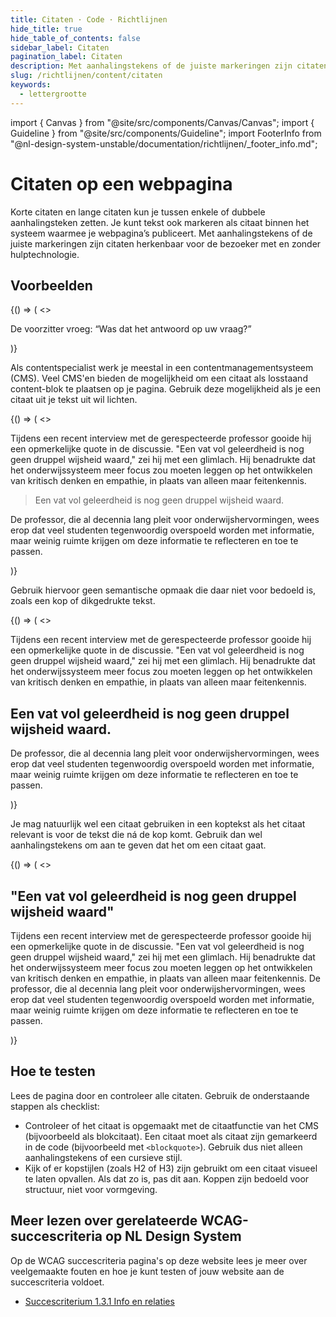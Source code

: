 ```yaml
---
title: Citaten · Code · Richtlijnen
hide_title: true
hide_table_of_contents: false
sidebar_label: Citaten
pagination_label: Citaten
description: Met aanhalingstekens of de juiste markeringen zijn citaten herkenbaar voor de bezoeker met en zonder hulptechnologie.
slug: /richtlijnen/content/citaten
keywords:
  - lettergrootte
---
```


<!-- @license CC0-1.0 -->

import { Canvas } from "@site/src/components/Canvas/Canvas";
import { Guideline } from "@site/src/components/Guideline";
import FooterInfo from "@nl-design-system-unstable/documentation/richtlijnen/\_footer_info.md";

# Citaten op een webpagina

Korte citaten en lange citaten kun je tussen enkele of dubbele aanhalingsteken zetten. Je kunt tekst ook markeren als citaat binnen het systeem waarmee je webpagina’s publiceert. Met aanhalingstekens of de juiste markeringen zijn citaten herkenbaar voor de bezoeker met en zonder hulptechnologie.

## Voorbeelden

<Guideline appearance="do" title="Plaats dubbele of enkele aanhalingstekens om een quote aan te geven.">
  <Canvas language="html">
    {() => (
      <>
        <p>
          De voorzitter vroeg: “Was dat het antwoord op uw vraag?”
        </p>
      </>
    )}
  </Canvas>
</Guideline>

Als contentspecialist werk je meestal in een contentmanagementsysteem (CMS). Veel CMS'en bieden de mogelijkheid om een citaat als losstaand content-blok te plaatsen op je pagina. Gebruik deze mogelijkheid als je een citaat uit je tekst uit wil lichten.

<Guideline appearance="do" title="Een citaat uitlichten met de specifiek daarvoor bedoelde mogelijkheid in het CMS.">
  <Canvas language="html">
    {() => (
      <>  <p>Tijdens een recent interview met de gerespecteerde professor gooide hij een opmerkelijke quote in de discussie. "Een vat vol geleerdheid is nog geen druppel wijsheid waard," zei hij met een glimlach. Hij benadrukte dat het onderwijssysteem meer focus zou moeten leggen op het ontwikkelen van kritisch denken en empathie, in plaats van alleen maar feitenkennis. </p>
          <blockquote>
          Een vat vol geleerdheid is nog geen druppel wijsheid waard.
          </blockquote>
          <p>De professor, die al decennia lang pleit voor onderwijshervormingen, wees erop dat veel studenten tegenwoordig overspoeld worden met informatie, maar weinig ruimte krijgen om deze informatie te reflecteren en toe te passen.</p>
      </>
    )}
  </Canvas>
</Guideline>

Gebruik hiervoor geen semantische opmaak die daar niet voor bedoeld is, zoals een kop of dikgedrukte tekst.

<Guideline appearance="dont" title="Een citaat uitlichten met opmaak die daar niet voor bedoeld is, zoals een kop.">
  <Canvas language="html">
    {() => (
      <>  <p>Tijdens een recent interview met de gerespecteerde professor gooide hij een opmerkelijke quote in de discussie. "Een vat vol geleerdheid is nog geen druppel wijsheid waard," zei hij met een glimlach. Hij benadrukte dat het onderwijssysteem meer focus zou moeten leggen op het ontwikkelen van kritisch denken en empathie, in plaats van alleen maar feitenkennis. </p>
          <h2>
          Een vat vol geleerdheid is nog geen druppel wijsheid waard.
          </h2>
          <p>De professor, die al decennia lang pleit voor onderwijshervormingen, wees erop dat veel studenten tegenwoordig overspoeld worden met informatie, maar weinig ruimte krijgen om deze informatie te reflecteren en toe te passen.</p>
      </>
    )}
  </Canvas>
</Guideline>

Je mag natuurlijk wel een citaat gebruiken in een koptekst als het citaat relevant is voor de tekst die ná de kop komt. Gebruik dan wel aanhalingstekens om aan te geven dat het om een citaat gaat.

<Guideline appearance="do" title="Een citaat uitlichten in een kop die iets zegt over de tekst die volgt.">
  <Canvas language="html">
    {() => (
      <>
      <h2>"Een vat vol geleerdheid is nog geen druppel wijsheid waard"</h2>
      <p>Tijdens een recent interview met de gerespecteerde professor gooide hij een opmerkelijke quote in de discussie. "Een vat vol geleerdheid is nog geen druppel wijsheid waard," zei hij met een glimlach. Hij benadrukte dat het onderwijssysteem meer focus zou moeten leggen op het ontwikkelen van kritisch denken en empathie, in plaats van alleen maar feitenkennis. De professor, die al decennia lang pleit voor onderwijshervormingen, wees erop dat veel studenten tegenwoordig overspoeld worden met informatie, maar weinig ruimte krijgen om deze informatie te reflecteren en toe te passen.</p>
      </>
    )}
  </Canvas>
</Guideline>

## Hoe te testen

Lees de pagina door en controleer alle citaten. Gebruik de onderstaande stappen als checklist:

- Controleer of het citaat is opgemaakt met de citaatfunctie van het CMS (bijvoorbeeld als blokcitaat).
  Een citaat moet als citaat zijn gemarkeerd in de code (bijvoorbeeld met `<blockquote>`). Gebruik dus niet alleen aanhalingstekens of een cursieve stijl.
- Kijk of er kopstijlen (zoals H2 of H3) zijn gebruikt om een citaat visueel te laten opvallen.
  Als dat zo is, pas dit aan. Koppen zijn bedoeld voor structuur, niet voor vormgeving.

## Meer lezen over gerelateerde WCAG-succescriteria op NL Design System

Op de WCAG succescriteria pagina's op deze website lees je meer over veelgemaakte fouten en hoe je kunt testen of jouw website aan de succescriteria voldoet.

- [Succescriterium 1.3.1 Info en relaties](/wcag/1.3.1)

<FooterInfo />
